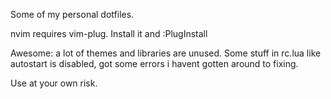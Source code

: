 Some of my personal dotfiles.

nvim requires vim-plug. Install it and :PlugInstall

Awesome: a lot of themes and libraries are unused. Some stuff in rc.lua like autostart is disabled, got some errors i havent gotten around to fixing.

Use at your own risk.
